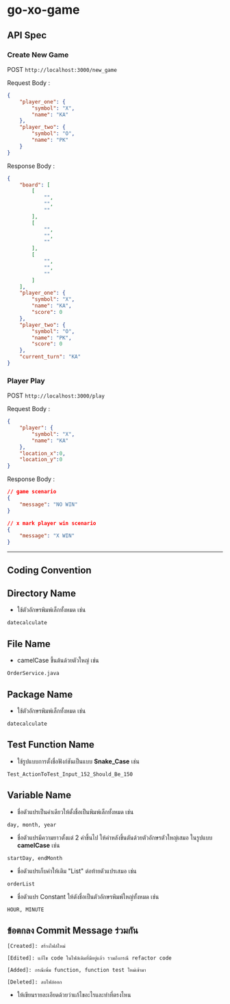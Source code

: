 # go-xo-game

## API Spec
### Create New Game
POST `http://localhost:3000/new_game`

Request Body :
```json
{
    "player_one": {
        "symbol": "X",
        "name": "KA"
    },
    "player_two": {
        "symbol": "O",
        "name": "PK"
    }
}
```

Response Body :
```json
{
    "board": [
        [
            "",
            "",
            ""
        ],
        [
            "",
            "",
            ""
        ],
        [
            "",
            "",
            ""
        ]
    ],
    "player_one": {
        "symbol": "X",
        "name": "KA",
        "score": 0
    },
    "player_two": {
        "symbol": "O",
        "name": "PK",
        "score": 0
    },
    "current_turn": "KA"
}
```
### Player Play
POST `http://localhost:3000/play`

Request Body :
```json
{
    "player": {
        "symbol": "X",
        "name": "KA"
    },
    "location_x":0,
    "location_y":0
}
```

Response Body :
```json
// game scenario
{
    "message": "NO WIN"
}
```
```json
// x mark player win scenario
{
    "message": "X WIN"
}
```
---
## Coding Convention
## Directory Name
- ใช้ตัวอักษรพิมพ์เล็กทั้งหมด เช่น
```
datecalculate
```

## File Name
- camelCase ขึ้นต้นด้วยตัวใหญ่ เช่น
```
OrderService.java
```

## Package Name
- ใช้ตัวอักษรพิมพ์เล็กทั้งหมด เช่น
```
datecalculate
```

## Test Function Name
- ใช้รูปแบบการตั้งชื่อฟังก์ชันเป็นแบบ **Snake_Case** เช่น
```
Test_ActionToTest_Input_152_Should_Be_150
```

## Variable Name
- ชื่อตัวแปรเป็นคำเดียวให้ตั้งชื่อเป็นพิมพ์เล็กทั้งหมด เช่น
```
day, month, year
```

- ชื่อตัวแปรมีความยาวตั้งแต่ 2 คำขึ้นไป ให้คำหลังขึ้นตันด้วยตัวอักษรตัวใหญ่เสมอ ในรูปแบบ **camelCase** เช่น
```
startDay, endMonth
```

- ชื่อตัวแปรเก็บค่าให้เติม "List" ต่อท้ายตัวแปรเสมอ เช่น
```
orderList

```

- ชื่อตัวแปร Constant ให้ตังชื่อเป็นตัวอักษรพิมพ์ใหญ่ทั้งหมด เช่น
```
HOUR, MINUTE
```

## ข้อตกลง Commit Message ร่วมกัน
`[Created]: สร้างไฟล์ใหม่`

`[Edited]: แก้ไข code ในไฟล์เดิมที่มีอยู่แล้ว รวมถึงกรณี refactor code`

`[Added]: กรณีเพิ่ม function, function test ใหม่เข้ามา`

`[Deleted]: ลบไฟล์ออก`

* ให้เขียนรายละเอียดด้วยว่าแก้ไขอะไรและทำที่ตรงไหน
